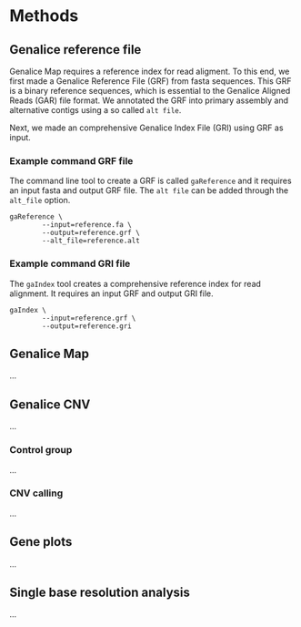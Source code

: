 # Methods

## Genalice reference file
Genalice Map requires a reference index for read aligment. To this end, we first made a Genalice Reference File (GRF) from fasta sequences. This GRF is a binary reference sequences, which is essential to the Genalice Aligned Reads (GAR) file format. We annotated the GRF into primary assembly and alternative contigs using a so called `alt file`.

Next, we made an comprehensive Genalice Index File (GRI) using GRF as input.

### Example command GRF file
The command line tool to create a GRF is called `gaReference` and it requires an input fasta and output GRF file. The `alt file` can be added through the `alt_file` option.

    gaReference \
            --input=reference.fa \
            --output=reference.grf \
            --alt_file=reference.alt
### Example command GRI file
The `gaIndex` tool creates a comprehensive reference index for read alignment. It requires an input GRF and output GRI file.

    gaIndex \
            --input=reference.grf \
            --output=reference.gri
            
## Genalice Map
...

## Genalice CNV
...

### Control group
...

### CNV calling
...

## Gene plots
...

## Single base resolution analysis
...
